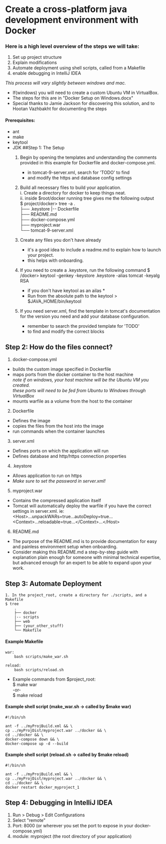 # Create a cross-platform java development environment with Docker  
### Here is a high level overview of the steps we will take:
1. Set up project structure
2. Explain modifications
3. Automate deployment using shell scripts, called from a Makefile
4. enable debugging in IntelliJ IDEA

*This process will vary slightly between windows and mac.*  
* If(windows) you will need to create a custom Ubuntu VM in VirtualBox.  
* The steps for this are in "Docker Setup on Windows.docx"
* Special thanks to Jamie Jackson for discovering this solution, and to Hootan Vazhbakht for documenting the steps

#### Prerequisites:
- ant
- make
- keytool
- JDK
##Step 1: The Setup  
    1. Begin by opening the templates and understanding the comments provided
        in this example for Dockerfile and docker-compose.yml.
        * in tomcat-9-server.xml, search for 'TODO' to find 
        * and modify the https and database config settings
        
    2. Build all necessary files to build your application.  
      i. Create a directory for docker to keep things neat.  
      ii. inside $root/docker running tree gives me the following output    
        $  project/docker> tree -a
        .  
        ├── .keystore
        |-- Dockerfile  
        ├── README.md  
        ├── docker-compose.yml  
        ├── myproject.war  
        └── tomcat-9-server.xml
    3. Create any files you don't have already
        * it's a good idea to include a readme.md to explain how to launch your project.
        * this helps with onboarding.
    4. If you need to create a .keystore, run the following command
        $ /docker> keytool -genkey -keystore .keystore -alias tomcat -keyalg RSA
          * if you don't have keytool as an ailas *
          * Run from the absolute path to the keytool > $JAVA_HOME/bin/keytool
    5. If you need server.xml, find the template in tomcat's documentation for
        the version you need and add your database configuration. 
        * remember to search the provided template for 'TODO'
        * to find and modify the correct blocks

## Step 2: How do the files connect?
1. docker-compose.yml 
- builds the custom image specified in Dockerfile
- maps ports from the docker container to the host machine  
*note if on windows, your host machine will be the Ubuntu VM you created.*  
*these ports will need to be fed from Ubuntu to Windows through VirtualBox*
- mounts warfile as a volume from the host to the container
2. Dockerfile
- Defines the image
- copies the files from the host into the image
- run commands when the container launches
3. server.xml
- Defines ports on which the application will run
- Defines database and http/https connection properties
4. .keystore
- Allows application to run on https
- *Make sure to set the password in server.xml!*
5. myproject.war
- Contains the compressed application itself
- Tomcat will automatically deploy the warfile if you have the correct settings in server.xml. ie: 
<Host\>...unpackWARs=true...autoDeploy=true...  
<Context\>...reloadable=true...</Context\>...</Host\> 
6. README.md
- The purpose of the README.md is to provide documentation for easy 
and painless environment setup when onboarding.
- Consider making this README.md a step-by-step guide with explanation 
plain enough for someone with minimal technical expertise, 
but advanced enough for an expert to be able to expand upon your work.  

## Step 3: Automate Deployment

    1. In the project_root, create a directory for ./scripts, and a Makefile
    $ tree
        .  
        ├── docker
        |-- scripts  
        ├── web  
        ├── (your_other_stuff)
        └── Makefile  
#### Example Makefile
    war:
    	bash scripts/make_war.sh  
      
    reload:
    	bash scripts/reload.sh
- Example commands from $project_root:  
    $ make war  
    -or-  
    $ make reload
#### Example shell script (make_war.sh -> called by $make war)
    #!/bin/sh
    
    ant -f ../myProjBuild.xml && \
    cp ../myProjDist/myproject.war ../docker && \
    cd ../docker && \
    docker-compose down && \
    docker-compose up -d --build
#### Example shell script (reload.sh -> called by $make reload)
    #!/bin/sh
    
    ant -f ../myProjBuild.xml && \
    cp ../myProjDist/myproject.war ../docker && \
    cd ../docker && \
    docker restart docker_myproject_1
## Step 4: Debugging in IntelliJ IDEA
1. Run > Debug > Edit Configurations
2. Select "remote"
3. Port: 8000 (or wherever you set the port to expose in your docker-compose.yml)
4. module: myproject (the root directory of your application)
